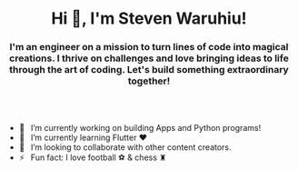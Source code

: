 <h1 align="center"> Hi 👋, I'm Steven Waruhiu!</a></h1>
<h3 align="center">I'm an engineer on a mission to turn lines of code into magical creations. I thrive on challenges and love bringing ideas to life through the art of coding. Let's build something extraordinary together!</h3>

<br />
<br />

- 🔭 &ensp;I’m currently working on building Apps and Python programs!
- 🌱 &ensp;I’m currently learning Flutter ❤️
- 👯 &ensp;I’m looking to collaborate with other content creators.
- ⚡ &ensp;Fun fact: I love football ⚽️ & chess ♜
